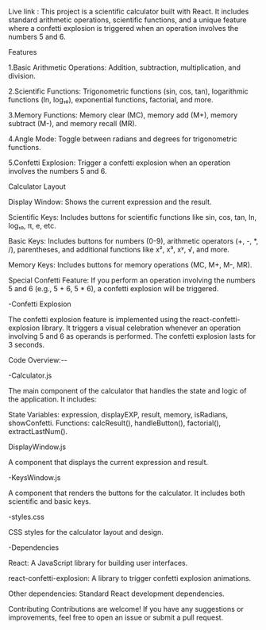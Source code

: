 
Live link : 
This project is a scientific calculator built with React. It includes standard arithmetic operations, scientific functions, and a unique feature where a confetti explosion is triggered when an operation involves the numbers 5 and 6.

Features

1.Basic Arithmetic Operations: Addition, subtraction, multiplication, and division.

2.Scientific Functions: Trigonometric functions (sin, cos, tan), logarithmic functions (ln, log₁₀), exponential functions, factorial, and more.

3.Memory Functions: Memory clear (MC), memory add (M+), memory subtract (M-), and memory recall (MR).

4.Angle Mode: Toggle between radians and degrees for trigonometric functions.

5.Confetti Explosion: Trigger a confetti explosion when an operation involves the numbers 5 and 6.

Calculator Layout

Display Window: Shows the current expression and the result.

Scientific Keys: Includes buttons for scientific functions like sin, cos, tan, ln, log₁₀, π, e, etc.

Basic Keys: Includes buttons for numbers (0-9), arithmetic operators (+, -, *, /), parentheses, and additional functions like x², x³, xʸ, √, and more.

Memory Keys: Includes buttons for memory operations (MC, M+, M-, MR).

Special Confetti Feature: If you perform an operation involving the numbers 5 and 6 (e.g., 5 + 6, 5 * 6), a confetti explosion will be triggered.

-Confetti Explosion

The confetti explosion feature is implemented using the react-confetti-explosion library. It triggers a visual celebration whenever an operation involving 5 and 6 as operands is performed. The confetti explosion lasts for 3 seconds.

Code Overview:--

-Calculator.js

The main component of the calculator that handles the state and logic of the application. It includes:

State Variables: expression, displayEXP, result, memory, isRadians, showConfetti. Functions: calcResult(), handleButton(), factorial(), extractLastNum().

DisplayWindow.js

A component that displays the current expression and result.

-KeysWindow.js

A component that renders the buttons for the calculator. It includes both scientific and basic keys.

-styles.css

CSS styles for the calculator layout and design.

-Dependencies

React: A JavaScript library for building user interfaces.

react-confetti-explosion: A library to trigger confetti explosion animations.

Other dependencies: Standard React development dependencies.

Contributing Contributions are welcome! If you have any suggestions or improvements, feel free to open an issue or submit a pull request.

